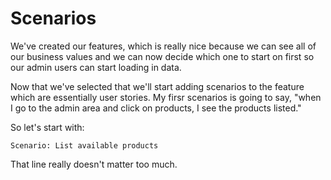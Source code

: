 # Scenarios

We've created our features, which is really nice because we can see all of
our business values and we can now decide which one to start on first so our
admin users can start loading in data. 

Now that we've selected that we'll start adding scenarios to the feature which
are essentially user stories. My firsr scenarios is going to say, "when I go to
the admin area and click on products, I see the products listed." 

So let's start with:

    Scenario: List available products

That line really doesn't matter too much. 
